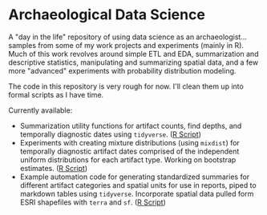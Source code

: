 # Archaeological Data Science

A "day in the life" repository of using data science as an archaeologist...
samples from some of my work projects and experiments (mainly in R). Much of
this work revolves around simple ETL and EDA, summarization and descriptive
statistics, manipulating and summarizing spatial data, and a few more "advanced"
experiments with probability distribution modeling.

The code in this repository is very rough for now. I'll clean them up into
formal scripts as I have time.

Currently available:

* Summarization utility functions for artifact counts, find depths, and
  temporally diagnostic dates using `tidyverse`. ([R
  Script](code/summary_table_functions.R))
* Experiments with creating mixture distributions (using `mixdist`) for
  temporally diagnostic artifact dates comprised of the independent uniform
  distributions for each artifact type. Working on bootstrap estimates. ([R
  Script](code/Diagnostic_Date_Plotting.R))
* Example automation code for generating standardized summaries for different
  artifact categories and spatial units for use in reports, piped to markdown
  tables using `tidyverse`. Incorporate spatial data pulled form ESRI shapefiles
  with `terra` and `sf`. ([R Script](code/ProjectPhaseSummaryCode.R))
